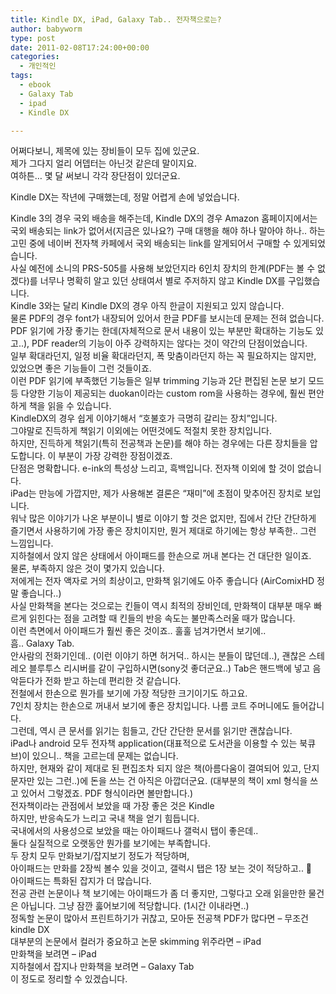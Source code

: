 ```yaml
---
title: Kindle DX, iPad, Galaxy Tab.. 전자책으로는?
author: babyworm
type: post
date: 2011-02-08T17:24:00+00:00
categories:
  - 개인적인
tags:
  - ebook
  - Galaxy Tab
  - ipad
  - Kindle DX

---
```

<div>
  어쩌다보니, 제목에 있는 장비들이 모두 집에 있군요.
</div>

<div>
  제가 그다지 얼리 어뎁터는 아닌것 같은데 말이지요.
</div>

<div>
</div>

<div>
  여하튼&#8230; 몇 달 써보니 각각 장단점이 있더군요.
</div>

<div>
</div>

<div>
</div>

Kindle DX는 작년에 구매했는데, 정말 어렵게 손에 넣었습니다. 

<div>
  Kindle 3의 경우 국외 배송을 해주는데, Kindle DX의 경우 Amazon 홈페이지에서는 국외 배송되는 link가 없어서(지금은 있나요?) 구매 대행을 해야 하나 말아야 하나.. 하는 고민 중에 네이버 전자책 카페에서 국외 배송되는 link를 알게되어서 구매할 수 있게되었습니다.
</div>

<div>
</div>

<div>
  사실 예전에 소니의 PRS-505를 사용해 보았던지라 6인치 장치의 한계(PDF는 볼 수 없겠다)를 너무나 명확히 알고 있던 상태여서 별로 주저하지 않고 Kindle DX를 구입했습니다.
</div>

<div>
</div>

<div>
  Kindle 3와는 달리 Kindle DX의 경우 아직 한글이 지원되고 있지 않습니다.
</div>

<div>
  물론 PDF의 경우 font가 내장되어 있어서 한글 PDF를 보시는데 문제는 전혀 없습니다.
</div>

<div>
</div>

<div>
  PDF 읽기에 가장 좋기는 한데(자체적으로 문서 내용이 있는 부분만 확대하는 기능도 있고..), PDF reader의 기능이 아주 강력하지는 않다는 것이 약간의 단점이었습니다.
</div>

<div>
  일부 확대라던지, 일정 비율 확대라던지, 폭 맞춤이라던지 하는 꼭 필요하지는 않지만, 있었으면 좋은 기능들이 그런 것들이죠.
</div>

<div>
</div>

<div>
  이런 PDF 읽기에 부족했던 기능들은 일부 trimming 기능과 2단 편집된 논문 보기 모드 등 다양한 기능이 제공되는 duokan이라는 custom rom을 사용하는 경우에, 훨씬 편안하게 책을 읽을 수 있습니다.
</div>

<div>
</div>

<div>
  KindleDX의 경우 쉽게 이야기해서 &#8220;호불호가 극명히 갈리는 장치&#8221;입니다.
</div>

<div>
</div>

<div>
  그야말로 진득하게 책읽기 이외에는 어떤것에도 적절치 못한 장치입니다.
</div>

<div>
  하지만, 진득하게 책읽기(특히 전공책과 논문)를 해야 하는 경우에는 다른 장치들을 압도합니다. 이 부분이 가장 강력한 장점이겠죠.
</div>

<div>
</div>

<div>
  단점은 명확합니다. e-ink의 특성상 느리고, 흑백입니다. 전자책 이외에 할 것이 없습니다.
</div>

<div>
</div>

<div>
  iPad는 만능에 가깝지만, 제가 사용해본 결론은 &#8220;재미&#8221;에 초점이 맞추어진 장치로 보입니다.
</div>

<div>
  워낙 많은 이야기가 나온 부분이니 별로 이야기 할 것은 없지만, 집에서 간단 간단하게 즐기면서 사용하기에 가장 좋은 장치이지만, 뭔거 제대로 하기에는 항상 부족한.. 그런 느낌입니다.
</div>

<div>
  지하철에서 앉지 않은 상태에서 아이패드를 한손으로 꺼내 본다는 건 대단한 일이죠.
</div>

<div>
</div>

<div>
  물론, 부족하지 않은 것이 몇가지 있습니다.
</div>

<div>
  저에게는 전자 액자로 거의 최상이고, 만화책 읽기에도 아주 좋습니다 (AirComixHD 정말 좋습니다..)
</div>

<div>
  사실 만화책을 본다는 것으로는 킨들이 역시 최적의 장비인데, 만화책이 대부분 매우 빠르게 읽힌다는 점을 고려할 때 킨들의 반응 속도는 불만족스러울 때가 많습니다.
</div>

<div>
  이런 측면에서 아이패드가 훨씬 좋은 것이죠.. 훌훌 넘겨가면서 보기에..
</div>

<div>
</div>

<div>
  흠.. Galaxy Tab.
</div>

<div>
  안사람의 전화기인데.. (이런 이야기 하면 허거덕.. 하시는 분들이 많던데..), 괜찮은 스테레오 블루투스 리시버를 같이 구입하시면(sony것 좋더군요..) Tab은 핸드백에 넣고 음악듣다가 전화 받고 하는데 편리한 것 같습니다.
</div>

<div>
</div>

<div>
  전철에서 한손으로 뭔가를 보기에 가장 적당한 크기이기도 하고요.
</div>

<div>
  7인치 장치는 한손으로 꺼내서 보기에 좋은 장치입니다. 나름 코트 주머니에도 들어갑니다.
</div>

<div>
  그런데, 역시 큰 문서를 읽기는 힘들고, 간단 간단한 문서를 읽기만 괜찮습니다.
</div>

<div>
</div>

<div>
  iPad나 android 모두 전자책 application(대표적으로 도서관을 이용할 수 있는 북큐브)이 있으니.. 책을 고르는데 문제는 없습니다.
</div>

<div>
  하지만, 현재와 같이 제대로 된 편집조차 되지 않은 책(아름다움이 결여되어 있고, 단지 문자만 있는 그런..)에 돈을 쓰는 건 아직은 아깝더군요. (대부분의 책이 xml 형식을 쓰고 있어서 그렇겠죠. PDF 형식이라면 볼만합니다.)
</div>

<div>
</div>

<div>
</div>

<div>
  전자책이라는 관점에서 보았을 때 가장 좋은 것은 Kindle
</div>

<div>
  하지만, 반응속도가 느리고 국내 책을 얻기 힘듭니다.
</div>

<div>
</div>

<div>
  국내에서의 사용성으로 보았을 때는 아이패드나 갤럭시 탭이 좋은데..
</div>

<div>
  둘다 실질적으로 오랫동안 뭔가를 보기에는 부족합니다.
</div>

<div>
</div>

<div>
  두 장치 모두 만화보기/잡지보기 정도가 적당하며,
</div>

<div>
</div>

<div>
  아이패드는 만화를 2장씩 볼수 있을 것이고, 갤럭시 탭은 1장 보는 것이 적당하고.. 🙂
</div>

<div>
  아이패드는 특화된 잡지가 더 많습니다.
</div>

<div>
</div>

<div>
  전공 관련 논문이나 책 보기에는 아이패드가 좀 더 좋지만, 그렇다고 오래 읽을만한 물건은 아닙니다. 그냥 잠깐 훓어보기에 적당합니다. (1시간 이내라면..)
</div>

<div>
</div>

<div>
  정독할 논문이 많아서 프린트하기가 귀찮고, 모아둔 전공책 PDF가 많다면 &#8211; 무조건 kindle DX
</div>

<div>
  대부분의 논문에서 컬러가 중요하고 논문 skimming 위주라면 &#8211; iPad
</div>

<div>
  만화책을 보려면 &#8211; iPad
</div>

<div>
  지하철에서 잡지나 만화책을 보려면 &#8211; Galaxy Tab
</div>

<div>
</div>

<div>
  이 정도로 정리할 수 있겠습니다.
</div>